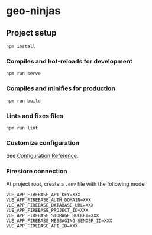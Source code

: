 # geo-ninjas

## Project setup

```
npm install
```

### Compiles and hot-reloads for development

```
npm run serve
```

### Compiles and minifies for production

```
npm run build
```

### Lints and fixes files

```
npm run lint
```

### Customize configuration

See [Configuration Reference](https://cli.vuejs.org/config/).

### Firestore connection

At project root, create a `.env` file with the following model

```
VUE_APP_FIREBASE_API_KEY=XXX
VUE_APP_FIREBASE_AUTH_DOMAIN=XXX
VUE_APP_FIREBASE_DATABASE_URL=XXX
VUE_APP_FIREBASE_PROJECT_ID=XXX
VUE_APP_FIREBASE_STORAGE_BUCKET=XXX
VUE_APP_FIREBASE_MESSAGING_SENDER_ID=XXX
VUE_APP_FIREBASE_API_ID=XXX
```
